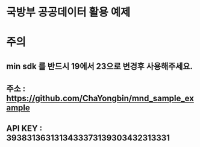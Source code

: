 # 국방부 공공데이터 활용 예제

# 주의 
## min sdk 를 반드시 19에서 23으로 변경후 사용해주세요.

## 주소 : https://github.com/ChaYongbin/mnd_sample_example

## API KEY : 3938313631313433373139303432313331

